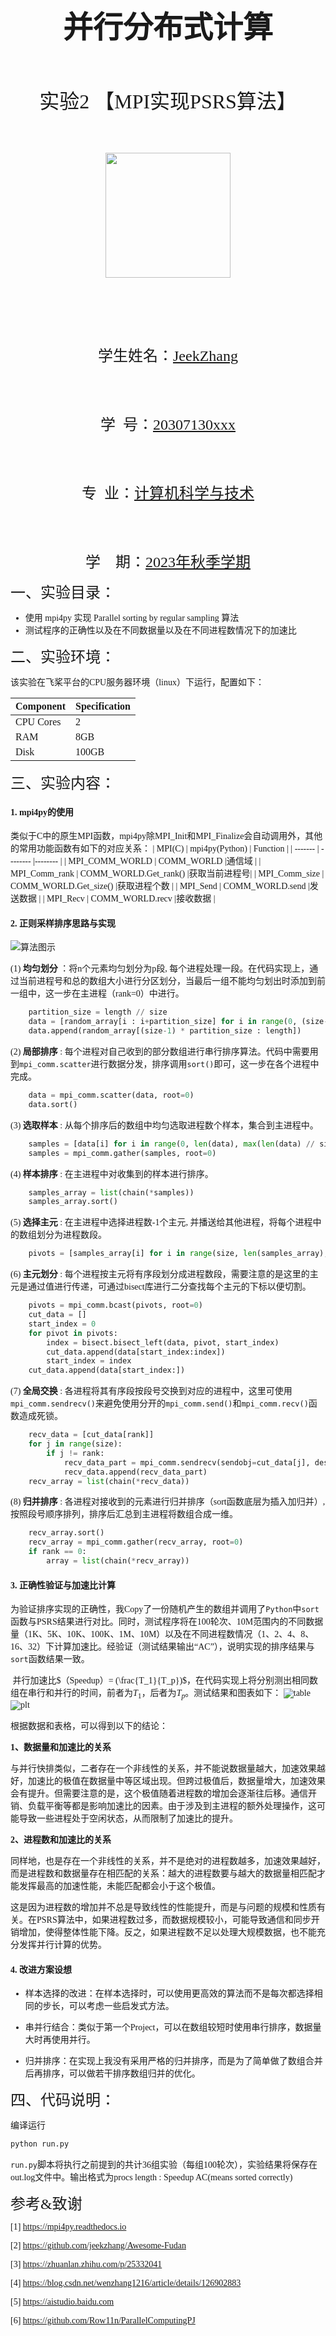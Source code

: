 <font face="宋体">

&nbsp;
**<font size=12><p align="center">并行分布式计算</p></font>**
&nbsp;
<font size=6><p align="center">实验2 【MPI实现PSRS算法】 </p></font>
&nbsp;&nbsp;

<div align=center><img width = '200' height ='200' src ="https://gimg2.baidu.com/image_search/src=http%3A%2F%2Fwww.huawenku.cn%2Fuploads%2F150601%2Fxiaohui.jpg&refer=http%3A%2F%2Fwww.huawenku.cn&app=2002&size=f9999,10000&q=a80&n=0&g=0n&fmt=jpeg?sec=1617160664&t=761914188dd5b3da1e91e3a495453919"/></div>

&nbsp;&nbsp;&nbsp;&nbsp;
<font size=5>

&nbsp;
<center>
学生姓名：<u>JeekZhang</u>
</center>

&nbsp;
<center>
学&ensp;号：<u>20307130xxx</u>
</center>

&nbsp;
<center>
专&ensp;业：<u>计算机科学与技术</u>
</center>

&nbsp;
<center>
学&ensp;&ensp;期：<u>2023年秋季学期</u>
</center>

</font>

<div STYLE="page-break-after: always;"></div>

<font size=5>一、实验目录：</font>

- 使用 mpi4py 实现 Parallel sorting by regular sampling 算法
- 测试程序的正确性以及在不同数据量以及在不同进程数情况下的加速比



<font size=5>二、实验环境：</font>

该实验在飞桨平台的CPU服务器环境（linux）下运行，配置如下：

| Component | Specification |
| --------- | ------------- |
| CPU Cores | 2             |
| RAM       | 8GB           |
| Disk      | 100GB         |



<font size=5>三、实验内容：</font>

#### 1. mpi4py的使用

​	类似于C中的原生MPI函数，mpi4py除MPI_Init和MPI_Finalize会自动调用外，其他的常用功能函数有如下的对应关系：
| MPI(C)  | mpi4py(Python) | Function |
| ------- | -------- |-------- |
| MPI_COMM_WORLD | COMM_WORLD             |通信域 |
| MPI_Comm_rank      | COMM_WORLD.Get_rank()         |获取当前进程号|
| MPI_Comm_size      | COMM_WORLD.Get_size()         |获取进程个数 |
| MPI_Send       | COMM_WORLD.send           |发送数据   |
| MPI_Recv       | COMM_WORLD.recv           |接收数据   |

#### 2. 正则采样排序思路与实现

![算法图示](./figs/psrs.png)

(1) **均匀划分** ：将n个元素均匀划分为p段, 每个进程处理一段。在代码实现上，通过当前进程号和总的数组大小进行分区划分，当最后一组不能均匀划出时添加到前一组中，这一步在主进程（rank=0）中进行。
```python
    partition_size = length // size
    data = [random_array[i : i+partition_size] for i in range(0, (size-1) * partition_size, partition_size)]
    data.append(random_array[(size-1) * partition_size : length])
```

(2) **局部排序** : 每个进程对自己收到的部分数组进行串行排序算法。代码中需要用到`mpi_comm.scatter`进行数据分发，排序调用`sort()`即可，这一步在各个进程中完成。
```python
    data = mpi_comm.scatter(data, root=0)
    data.sort()
```

(3) **选取样本** : 从每个排序后的数组中均匀选取进程数个样本，集合到主进程中。
```python
    samples = [data[i] for i in range(0, len(data), max(len(data) // size, 1))][:size]
    samples = mpi_comm.gather(samples, root=0)

```

(4) **样本排序** : 在主进程中对收集到的样本进行排序。
```python
    samples_array = list(chain(*samples))
    samples_array.sort()
```

(5) **选择主元** : 在主进程中选择进程数-1个主元, 并播送给其他进程，将每个进程中的数组划分为进程数段。
```python
    pivots = [samples_array[i] for i in range(size, len(samples_array), size)][:size-1]
```

(6) **主元划分** : 每个进程按主元将有序段划分成进程数段，需要注意的是这里的主元是通过值进行传递，可通过bisect库进行二分查找每个主元的下标以便切割。
```python
    pivots = mpi_comm.bcast(pivots, root=0)
    cut_data = []
    start_index = 0
    for pivot in pivots:
        index = bisect.bisect_left(data, pivot, start_index)
        cut_data.append(data[start_index:index])
        start_index = index
    cut_data.append(data[start_index:])
```

(7) **全局交换** : 各进程将其有序段按段号交换到对应的进程中，这里可使用`mpi_comm.sendrecv()`来避免使用分开的`mpi_comm.send()`和`mpi_comm.recv()`函数造成死锁。
```python
    recv_data = [cut_data[rank]]
    for j in range(size):
        if j != rank:
            recv_data_part = mpi_comm.sendrecv(sendobj=cut_data[j], dest=j, source=j)
            recv_data.append(recv_data_part)
    recv_array = list(chain(*recv_data))
```

(8) **归并排序** : 各进程对接收到的元素进行归并排序（sort函数底层为插入加归并）, 按照段号顺序排列，排序后汇总到主进程将数组合成一维。
```python
    recv_array.sort()
    recv_array = mpi_comm.gather(recv_array, root=0)
    if rank == 0:
        array = list(chain(*recv_array))
```

#### 3. 正确性验证与加速比计算

​	为验证排序实现的正确性，我Copy了一份随机产生的数组并调用了`Python`中`sort`函数与PSRS结果进行对比。同时，测试程序将在100轮次、10M范围内的不同数据量（1K、5K、10K、100K、1M、10M）以及在不同进程数情况（1、2、4、8、16、32）下计算加速比。
​    经验证（测试结果输出“AC”），说明实现的排序结果与`sort`函数结果一致。  

​	并行加速比$（Speedup）= (\frac{T_1}{T_p})$，在代码实现上将分别测出相同数组在串行和并行的时间，前者为$T_1$，后者为$T_p$。测试结果和图表如下：
![table](./figs/table.png)
![plt](./figs/plt.png)

  根据数据和表格，可以得到以下的结论：  

**1、数据量和加速比的关系**   

​	与并行快排类似，二者存在一个非线性的关系，并不能说数据量越大，加速效果越好，加速比的极值在数据量中等区域出现。但跨过极值后，数据量增大，加速效果会有提升。但需要注意的是，这个极值随着进程数的增加会逐渐往后移。
​	通信开销、负载平衡等都是影响加速比的因素。由于涉及到主进程的额外处理操作，这可能导致一些进程处于空闲状态，从而限制了加速比的提升。

**2、进程数和加速比的关系**  

​	同样地，也是存在一个非线性的关系，并不是绝对的进程数越多，加速效果越好，而是进程数和数据量存在相匹配的关系：越大的进程数要与越大的数据量相匹配才能发挥最高的加速性能，未能匹配都会小于这个极值。  

​	这是因为进程数的增加并不总是导致线性的性能提升，而是与问题的规模和性质有关。在PSRS算法中，如果进程数过多，而数据规模较小，可能导致通信和同步开销增加，使得整体性能下降。反之，如果进程数不足以处理大规模数据，也不能充分发挥并行计算的优势。


#### 4. 改进方案设想

- 样本选择的改进：在样本选择时，可以使用更高效的算法而不是每次都选择相同的步长，可以考虑一些启发式方法。

- 串并行结合：类似于第一个Project，可以在数组较短时使用串行排序，数据量大时再使用并行。

- 归并排序：在实现上我没有采用严格的归并排序，而是为了简单做了数组合并后再排序，可以做若干排序数组归并的优化。

<font size=5>四、代码说明：</font>

编译运行
```bash
python run.py
```
`run.py`脚本将执行之前提到的共计36组实验（每组100轮次），实验结果将保存在out.log文件中。输出格式为procs length : Speedup AC(means sorted correctly)

<font size=5>参考&致谢</font>  

[1] https://mpi4py.readthedocs.io  

[2] https://github.com/jeekzhang/Awesome-Fudan  

[3] https://zhuanlan.zhihu.com/p/25332041   

[4] https://blog.csdn.net/wenzhang1216/article/details/126902883  

[5] https://aistudio.baidu.com  

[6] https://github.com/Row11n/ParallelComputingPJ

</font>
